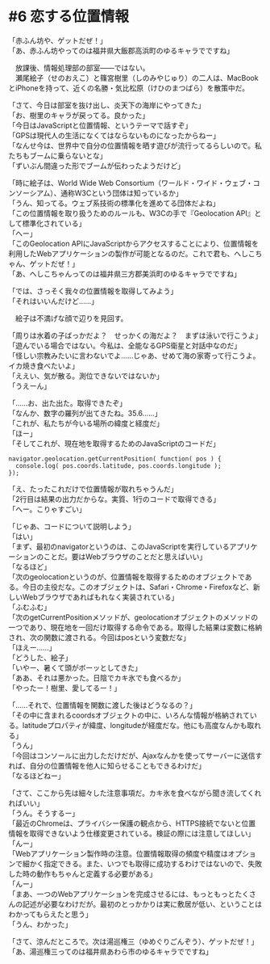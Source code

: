 # #6 恋する位置情報

「赤ふん坊や、ゲットだぜ！」  
「あ、赤ふん坊やってのは福井県大飯郡高浜町のゆるキャラでですね」

　放課後、情報処理部の部室――ではない。  
　瀬尾絵子（せのおえこ）と篠宮樹里（しのみやじゅり）の二人は、MacBookとiPhoneを持って、近くの名勝・気比松原（けひのまつばら）を散策中だ。

「さて、今日は部室を抜け出し、炎天下の海岸にやってきた」  
「お、樹里のキャラが戻ってる。良かった」  
「今日はJavaScriptと位置情報、というテーマで話すぞ」  
「GPSは現代人の生活になくてはならないものになったからねー」  
「なんせ今は、世界中で自分の位置情報を晒す遊びが流行ってるらしいので。私たちもブームに乗らないとな」  
「ずいぶん間違った形でブームが伝わったようだけど」

「時に絵子は、World Wide Web Consortium（ワールド・ワイド・ウェブ・コンソーシアム）、通称W3Cという団体は知っているか」  
「うん、知ってる。ウェブ系技術の標準化を進めてる団体だよね」  
「この位置情報を取り扱うためのルールも、W3Cの手で『Geolocation API』として標準化されている」  
「へー」  
「このGeolocation APIにJavaScriptからアクセスすることにより、位置情報を利用したWebアプリケーションの製作が可能となるのだ。これで君も、へしこちゃん、ゲットだぜ！」  
「あ、へしこちゃんってのは福井県三方郡美浜町のゆるキャラでですね」

「では、さっそく我々の位置情報を取得してみよう」  
「それはいいんだけど……」

　絵子は不満げな顔で辺りを見回す。

「周りは水着の子ばっかだよ？　せっかくの海だよ？　まずは泳いで行こうよ」  
「遊んでいる場合ではない。今私は、全能なるGPS衛星と対話中なのだ」  
「怪しい宗教みたいに言わないでよ……じゃあ、せめて海の家寄って行こうよ。イカ焼き食べたいよ」  
「ええい、気が散る。測位できないではないか」  
「うえーん」

「……お、出た出た。取得できたぞ」  
「なんか、数字の羅列が出てきたね。35.6……」  
「これが、私たちが今いる場所の緯度と経度だ」  
「ほー」  
「そしてこれが、現在地を取得するためのJavaScriptのコードだ」

```
navigator.geolocation.getCurrentPosition( function( pos ) {
  console.log( pos.coords.latitude, pos.coords.longitude );
});
```

「え、たったこれだけで位置情報が取れちゃうんだ」  
「2行目は結果の出力だからな。実質、1行のコードで取得できる」  
「へー。こりゃすごい」

「じゃあ、コードについて説明しよう」  
「はい」  
「まず、最初のnavigatorというのは、このJavaScriptを実行しているアプリケーションのことだ。要はWebブラウザのことだと思えばいい」  
「なるほど」  
「次のgeolocationというのが、位置情報を取得するためのオブジェクトである。今日の主役だな。このオブジェクトは、Safari・Chrome・Firefoxなど、新しいWebブラウザであればもれなく実装されている」  
「ふむふむ」  
「次のgetCurrentPositionメソッドが、geolocationオブジェクトのメソッドの一つであり、現在地を一回だけ取得する命令である。取得した結果は変数に格納され、次の関数に渡される。今回はposという変数だな」  
「ほえー……」  
「どうした、絵子」  
「いやー、暑くて頭がボーッとしてきた」  
「ああ、それは悪かった。日陰でカキ氷でも食べるか」  
「やったー！樹里、愛してるー！」

「……それで、位置情報を関数に渡した後はどうなるの？」  
「その中に含まれるcoordsオブジェクトの中に、いろんな情報が格納されている。latitudeプロパティが緯度、longitudeが経度だな。他にも高度なんかも取れる」  
「うん」  
「今回はコンソールに出力しただけだが、Ajaxなんかを使ってサーバーに送信すれば、自分の位置情報を他人に知らせることもできるわけだ」  
「なるほどねー」

「さて、ここから先は細々した注意事項だ。カキ氷を食べながら聞き流してくれればいい」  
「うん。そうするー」  
「最近のChromeは、プライバシー保護の観点から、HTTPS接続でないと位置情報を取得できないよう仕様変更されている。検証の際には注意してほしい」  
「んー」  
「Webアプリケーション製作時の注意。位置情報取得の頻度や精度はオプションで細かく指定できる。また、いつでも取得に成功するわけではないので、失敗した時の動作もちゃんと定義する必要がある」  
「んー」  
「まあ、一つのWebアプリケーションを完成させるには、もっともっとたくさんの記述が必要なわけだが。最初のとっかかりは実に敷居が低い、ということはわかってもらえたと思う」  
「うん、わかった」

「さて、涼んだところで。次は湯巡権三（ゆめぐりごんぞう）、ゲットだぜ！」  
「あ、湯巡権三ってのは福井県あわら市のゆるキャラでですね」